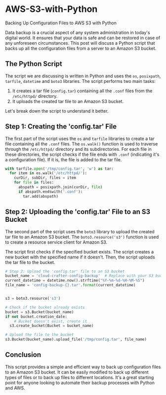 # AWS-S3-with-Python
Backing Up Configuration Files to AWS S3 with Python

Data backup is a crucial aspect of any system administration in today's digital world. It ensures that your data is safe and can be restored in case of any unforeseen circumstances. This post will discuss a Python script that backs up all the configuration files from a server to an Amazon S3 bucket.

## The Python Script

The script we are discussing is written in Python and uses the `os`, `posixpath`, `tarfile`, `datetime` and `boto3` libraries. The script performs two main tasks:

1. It creates a tar file (`config.tar`) containing all the `.conf` files from the `/etc/httpd/` directory.
2. It uploads the created tar file to an Amazon S3 bucket.

Let's break down the script to understand it better.

## Step 1: Creating the 'config.tar' File

The first part of the script uses the `os` and `tarfile` libraries to create a tar file containing all the `.conf` files. The `os.walk()` function is used to traverse through the `/etc/httpd/` directory and its subdirectories. For each file in these directories, the script checks if the file ends with `.conf` (indicating it's a configuration file). If it is, the file is added to the tar file.

```python
with tarfile.open('/tmp/config.tar', 'w') as tar:
  for item in os.walk('/etc/httpd/'):
    curDir, subDir, files = item
    for file in files:
      abspath = posixpath.join(curDir, file)
      if abspath.endswith('.conf'):
        tar.add(abspath)
```

## Step 2: Uploading the 'config.tar' File to an S3 Bucket

The second part of the script uses the `boto3` library to upload the created tar file to an Amazon S3 bucket. The `boto3.resource('s3')` function is used to create a resource service client for Amazon S3. 

The script first checks if the specified bucket exists. The script creates a new bucket with the specified name if it doesn't. Then, the script uploads the tar file to the bucket.

```python
# Step 2: Upload the 'config.tar' file to an S3 bucket
bucket_name = 'cloud-crafter-config-backup'  # Replace with your S3 bucket name
current_datetime = datetime.now().strftime("%Y-%m-%d-%H-%M-%S")
file_name = 'config-backup-{}.tar'.format(current_datetime)                    


s3 = boto3.resource('s3')

# Check if the bucket already exists
bucket = s3.Bucket(bucket_name)
if not bucket.creation_date:
    # Bucket doesn't exist, create it
  s3.create_bucket(Bucket = bucket_name)

# Upload the file to the bucket
s3.Bucket(bucket_name).upload_file('/tmp/config.tar', file_name)
```

## Conclusion

This script provides a simple and efficient way to back up configuration files to an Amazon S3 bucket. It can be easily modified to back up different types of files or to back up files to different locations. It's a great starting point for anyone looking to automate their backup processes with Python and AWS.
